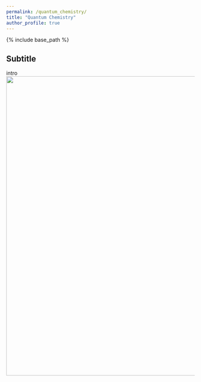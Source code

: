 ```yaml
---
permalink: /quantum_chemistry/
title: "Quantum Chemistry"
author_profile: true
---
```


{% include base_path %}

## Subtitle
intro
<br/><img src="/figures/QChem_overview.png" width="800"/>

